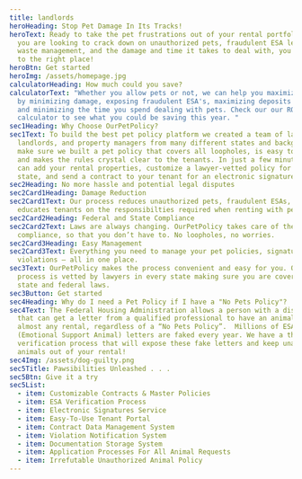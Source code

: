 ```yaml
---
title: landlords
heroHeading: Stop Pet Damage In Its Tracks!
heroText: Ready to take the pet frustrations out of your rental portfolio? If
  you are looking to crack down on unauthorized pets, fraudulent ESA letters,
  waste management, and the damage and time it takes to deal with, you have come
  to the right place!
heroBtn: Get started
heroImg: /assets/homepage.jpg
calculatorHeading: How much could you save?
calculatorText: "Whether you allow pets or not, we can help you maximize profits
  by minimizing damage, exposing fraudulent ESA's, maximizing deposits and fees,
  and minimizing the time you spend dealing with pets. Check our our ROI
  calculator to see what you could be saving this year. "
sec1Heading: Why Choose OurPetPolicy?
sec1Text: To build the best pet policy platform we created a team of lawyers,
  landlords, and property managers from many different states and backgrounds to
  make sure we built a pet policy that covers all loopholes, is easy to manage,
  and makes the rules crystal clear to the tenants. In just a few minutes, you
  can add your rental properties, customize a lawyer-vetted policy for your
  state, and send a contract to your tenant for an electronic signature.
sec2Heading: No more hassle and potential legal disputes
sec2Card1Heading: Damage Reduction
sec2Card1Text: Our process reduces unauthorized pets, fraudulent ESAs, and
  educates tenants on the responsibilties required when renting with pets.
sec2Card2Heading: Federal and State Compliance
sec2Card2Text: Laws are always changing. OurPetPolicy takes care of the legal
  compliance, so that you don’t have to. No loopholes, no worries.
sec2Card3Heading: Easy Management
sec2Card3Text: Everything you need to manage your pet policies, signatures, and
  violations — all in one place.
sec3Text: OurPetPolicy makes the process convenient and easy for you. Our
  process is vetted by lawyers in every state making sure you are covered under
  state and federal laws.
sec3Button: Get started
sec4Heading: Why do I need a Pet Policy if I have a "No Pets Policy"?
sec4Text: The Federal Housing Administration allows a person with a disability
  that can get a letter from a qualified professional to have an animal in
  almost any rental, regardless of a “No Pets Policy”.  Millions of ESA
  (Emotional Support Animal) letters are faked every year. We have a thorough
  verification process that will expose these fake letters and keep unauthorized
  animals out of your rental!
sec4Img: /assets/dog-guilty.png
sec5Title: Pawsibilities Unleashed . . .
sec5Btn: Give it a try
sec5List:
  - item: Customizable Contracts & Master Policies
  - item: ESA Verification Process
  - item: Electronic Signatures Service
  - item: Easy-To-Use Tenant Portal
  - item: Contract Data Management System
  - item: Violation Notification System
  - item: Documentation Storage System
  - item: Application Processes For All Animal Requests
  - item: Irrefutable Unauthorized Animal Policy
---
```

